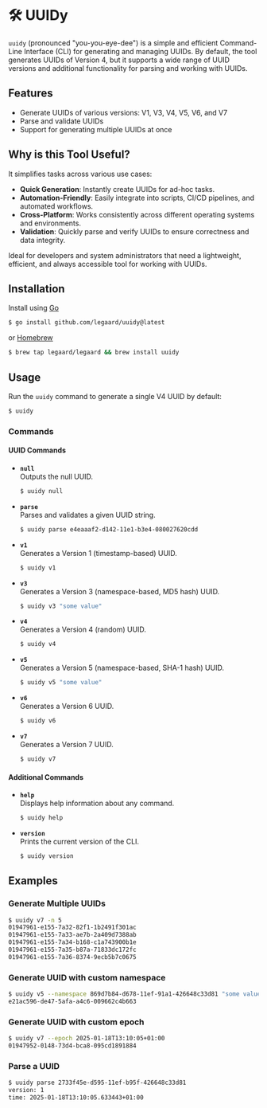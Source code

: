 # 🛠 UUIDy

`uuidy` (pronounced "you-you-eye-dee") is a simple and efficient Command-Line Interface (CLI) for generating and
managing UUIDs. By default, the tool generates UUIDs of Version 4, but it supports a wide range of UUID versions and
additional functionality for parsing and working with UUIDs.

## Features

- Generate UUIDs of various versions: V1, V3, V4, V5, V6, and V7
- Parse and validate UUIDs
- Support for generating multiple UUIDs at once

## Why is this Tool Useful?

It simplifies tasks across various use cases:

- **Quick Generation**: Instantly create UUIDs for ad-hoc tasks.
- **Automation-Friendly**: Easily integrate into scripts, CI/CD pipelines, and automated workflows.
- **Cross-Platform**: Works consistently across different operating systems and environments.
- **Validation**: Quickly parse and verify UUIDs to ensure correctness and data integrity.

Ideal for developers and system administrators that need a lightweight, efficient, and always accessible tool for
working with UUIDs.

## Installation

Install using [Go](https://go.dev/)

```bash
$ go install github.com/legaard/uuidy@latest
```

or [Homebrew](https://brew.sh/)

```bash
$ brew tap legaard/legaard && brew install uuidy
```

## Usage

Run the `uuidy` command to generate a single V4 UUID by default:

```bash
$ uuidy
```

### Commands

#### UUID Commands

- **`null`**  
  Outputs the null UUID.

  ```bash
  $ uuidy null
  ```

- **`parse`**  
  Parses and validates a given UUID string.

  ```bash
  $ uuidy parse e4eaaaf2-d142-11e1-b3e4-080027620cdd
  ```

- **`v1`**  
  Generates a Version 1 (timestamp-based) UUID.

  ```bash
  $ uuidy v1
  ```

- **`v3`**  
  Generates a Version 3 (namespace-based, MD5 hash) UUID.

  ```bash
  $ uuidy v3 "some value"
  ```

- **`v4`**  
  Generates a Version 4 (random) UUID. 

  ```bash
  $ uuidy v4
  ```

- **`v5`**  
  Generates a Version 5 (namespace-based, SHA-1 hash) UUID.

  ```bash
  $ uuidy v5 "some value"
  ```

- **`v6`**  
  Generates a Version 6 UUID.

  ```bash
  $ uuidy v6
  ```

- **`v7`**  
  Generates a Version 7 UUID.

  ```bash
  $ uuidy v7
  ```

#### Additional Commands

- **`help`**  
  Displays help information about any command.

  ```bash
  $ uuidy help
  ```

- **`version`**  
  Prints the current version of the CLI.

  ```bash
  $ uuidy version
  ```

## Examples

### Generate Multiple UUIDs

```bash
$ uuidy v7 -n 5
01947961-e155-7a32-82f1-1b2491f301ac
01947961-e155-7a33-ae7b-2a409d7388ab
01947961-e155-7a34-b168-c1a743900b1e
01947961-e155-7a35-b87a-71833dc172fc
01947961-e155-7a36-8374-9ecb5b7c0675
```

### Generate UUID with custom namespace

```bash
$ uuidy v5 --namespace 869d7b84-d678-11ef-91a1-426648c33d81 "some value"
e21ac596-de47-5afa-a4c6-009662c4b663
```

### Generate UUID with custom epoch

```bash
$ uuidy v7 --epoch 2025-01-18T13:10:05+01:00
01947952-0148-73d4-bca8-095cd1891884
```

### Parse a UUID

```bash
$ uuidy parse 2733f45e-d595-11ef-b95f-426648c33d81
version: 1
time: 2025-01-18T13:10:05.633443+01:00
```

